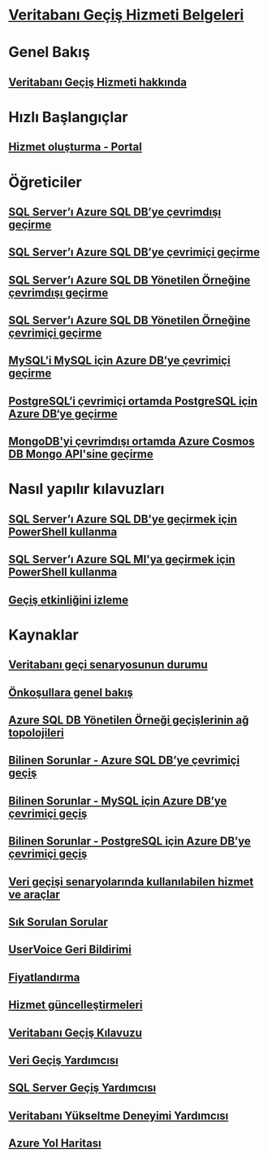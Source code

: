 # [Veritabanı Geçiş Hizmeti Belgeleri](index.yml)

# Genel Bakış
## [Veritabanı Geçiş Hizmeti hakkında](dms-overview.md)

# Hızlı Başlangıçlar
## [Hizmet oluşturma - Portal](quickstart-create-data-migration-service-portal.md)

# Öğreticiler
## [SQL Server’ı Azure SQL DB’ye çevrimdışı geçirme](tutorial-sql-server-to-azure-sql.md)
## [SQL Server’ı Azure SQL DB’ye çevrimiçi geçirme](tutorial-sql-server-azure-sql-online.md)
## [SQL Server’ı Azure SQL DB Yönetilen Örneğine çevrimdışı geçirme](tutorial-sql-server-to-managed-instance.md)
## [SQL Server’ı Azure SQL DB Yönetilen Örneğine çevrimiçi geçirme](tutorial-sql-server-managed-instance-online.md)
## [MySQL’i MySQL için Azure DB’ye çevrimiçi geçirme](tutorial-mysql-azure-mysql-online.md)
## [PostgreSQL’i çevrimiçi ortamda PostgreSQL için Azure DB‘ye geçirme](tutorial-postgresql-azure-postgresql-online.md)
## [MongoDB'yi çevrimdışı ortamda Azure Cosmos DB Mongo API'sine geçirme](tutorial-mongodb-cosmos-db.md)

# Nasıl yapılır kılavuzları
## [SQL Server’ı Azure SQL DB'ye geçirmek için PowerShell kullanma](howto-sql-server-to-azure-sql-powershell.md)
## [SQL Server’ı Azure SQL MI'ya geçirmek için PowerShell kullanma](howto-sql-server-to-azure-sql-mi-powershell.md)
## [Geçiş etkinliğini izleme](how-to-monitor-migration-activity.md)

# Kaynaklar
## [Veritabanı geçi senaryosunun durumu](resource-scenario-status.md)
## [Önkoşullara genel bakış](pre-reqs.md)
## [Azure SQL DB Yönetilen Örneği geçişlerinin ağ topolojileri](resource-network-topologies.md)
## [Bilinen Sorunlar - Azure SQL DB’ye çevrimiçi geçiş](known-issues-azure-sql-online.md)
## [Bilinen Sorunlar - MySQL için Azure DB’ye çevrimiçi geçiş](known-issues-azure-mysql-online.md)
## [Bilinen Sorunlar - PostgreSQL için Azure DB’ye çevrimiçi geçiş](known-issues-azure-postgresql-online.md)
## [Veri geçişi senaryolarında kullanılabilen hizmet ve araçlar](dms-tools-matrix.md)
## [Sık Sorulan Sorular](faq.md)
## [UserVoice Geri Bildirimi](https://feedback.azure.com/forums/906100-azure-database-migration-service)
## [Fiyatlandırma](https://aka.ms/dms-pricing)
## [Hizmet güncelleştirmeleri](https://azure.microsoft.com/updates/?product=database-migration)
## [Veritabanı Geçiş Kılavuzu](https://aka.ms/datamigration)
## [Veri Geçiş Yardımcısı](https://aka.ms/dma)
## [SQL Server Geçiş Yardımcısı](https://aka.ms/ssma)
## [Veritabanı Yükseltme Deneyimi Yardımcısı](https://aka.ms/dea-docs)
## [Azure Yol Haritası](https://azure.microsoft.com/roadmap/)
